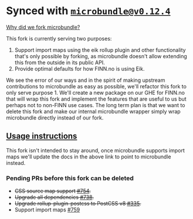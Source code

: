 # Synced with [`microbundle@v0.12.4`](https://github.com/developit/microbundle/compare/master...eik-lib:main?w=1)

[Why did we fork microbundle?](https://eik.dev/docs/mapping_bundling#why-we-forked-microbundle)

This fork is currently serving two purposes:

1. Support import maps using the eik rollup plugin and other functionality that's only possible by forking, as microbundle doesn't allow extending this from the outside in its public API.
2. Provide optimal defaults for how FINN.no is using Eik.

We see the error of our ways and in the spirit of making upstream contributions to microbundle as easy as possible, we'll refactor this fork to only serve purpose 1. We'll create a new package on our GHE for FINN.no that will wrap this fork and implement the features that are useful to us but perhaps not to non-FINN use cases.
The long term plan is that we want to delete this fork and make our internal microbundle wrapper simply wrap microbundle directly instead of our fork.

## [Usage instructions](https://eik.dev/docs/mapping_bundling)

This fork isn't intended to stay around, once microbundle supports import maps we'll update the docs in the above link to point to microbundle instead.

### Pending PRs before this fork can be deleted

- ~~CSS source map support [#754](https://github.com/developit/microbundle/pull/754).~~
- ~~Upgrade all dependencies [#738](https://github.com/developit/microbundle/pull/738).~~
- ~~Upgrade rollup-plugin-postcss to PostCSS v8 [#335](https://github.com/egoist/rollup-plugin-postcss/pull/335).~~
- Support import maps [#759](https://github.com/developit/microbundle/pull/759)
